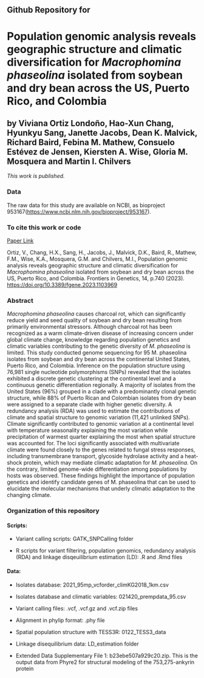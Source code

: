 ## Github Repository for
# Population genomic analysis reveals geographic structure and climatic diversification for *Macrophomina phaseolina* isolated from soybean and dry bean across the US, Puerto Rico, and Colombia

## by Viviana Ortiz Londoño, Hao-Xun Chang, Hyunkyu Sang, Janette Jacobs, Dean K. Malvick, Richard Baird, Febina M. Mathew, Consuelo Estévez de Jensen, Kiersten A. Wise, Gloria M. Mosquera and Martin I. Chilvers



<i>This work is published.</i>


### Data
The raw data for this study are available on NCBI, as bioproject 953167(https://www.ncbi.nlm.nih.gov/bioproject/953167). 


### To cite this work or code
[Paper Link](https://www.frontiersin.org/articles/10.3389/fgene.2023.1103969/full)

Ortiz, V., Chang, H.X., Sang, H., Jacobs, J., Malvick, D.K., Baird, R., Mathew, F.M., Wise, K.A., Mosquera, G.M. and Chilvers, M.I., Population genomic analysis reveals geographic structure and climatic diversification for *Macrophomina phaseolina* isolated from soybean and dry bean across the US, Puerto Rico, and Colombia. Frontiers in Genetics, 14, p.740 (2023). https://doi.org/10.3389/fgene.2023.1103969

### Abstract
*Macrophomina phaseolina* causes charcoal rot, which can significantly reduce yield and seed quality of soybean and dry bean resulting from primarily environmental stressors. Although charcoal rot has been recognized as a warm climate-driven disease of increasing concern under global climate change, knowledge regarding population genetics and climatic variables contributing to the genetic diversity of *M. phaseolina* is limited. This study conducted genome sequencing for 95 M. phaseolina isolates from soybean and dry bean across the continental United States, Puerto Rico, and Colombia. Inference on the population structure using 76,981 single nucleotide polymorphisms (SNPs) revealed that the isolates exhibited a discrete genetic clustering at the continental level and a continuous genetic differentiation regionally. A majority of isolates from the United States (96%) grouped in a clade with a predominantly clonal genetic structure, while 88% of Puerto Rican and Colombian isolates from dry bean were assigned to a separate clade with higher genetic diversity. A redundancy analysis (RDA) was used to estimate the contributions of climate and spatial structure to genomic variation (11,421 unlinked SNPs). Climate significantly contributed to genomic variation at a continental level with temperature seasonality explaining the most variation while precipitation of warmest quarter explaining the most when spatial structure was accounted for. The loci significantly associated with multivariate climate were found closely to the genes related to fungal stress responses, including transmembrane transport, glycoside hydrolase activity and a heat-shock protein, which may mediate climatic adaptation for *M. phaseolina*. On the contrary, limited genome-wide differentiation among populations by hosts was observed. These findings highlight the importance of population genetics and identify candidate genes of M. phaseolina that can be used to elucidate the molecular mechanisms that underly climatic adaptation to the changing climate.

### Organization of this repository
 
#### Scripts:

- Variant calling scripts: GATK_SNPCalling folder

- R scripts for variant filtering, population genomics, redundancy analysis (RDA) and linkage disqeuilibrium estimation (LD): .R and .Rmd files

#### Data:

- Isolates database: 2021_95mp_vcforder_climKG2018_1km.csv

- Isolates database and climatic variables: 021420_prempdata_95.csv

- Variant calling files: .vcf, .vcf.gz and .vcf.zip files

- Alignment in phylip format: .phy file

- Spatial population structure with TESS3R: 0122_TESS3_data

- Linkage disequilibrium data: LD_estimation folder

- Extended Data Supplementary File 1: b23ebe507a929c20.zip. This is the output data from Phyre2 for structural modeling of the 753,275-ankyrin protein 
